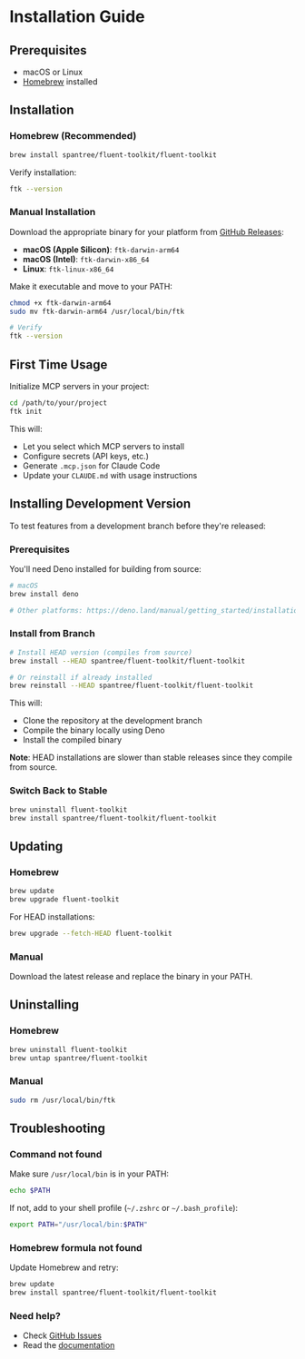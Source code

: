 # Installation Guide

## Prerequisites

- macOS or Linux
- [Homebrew](https://brew.sh) installed

## Installation

### Homebrew (Recommended)

```bash
brew install spantree/fluent-toolkit/fluent-toolkit
```

Verify installation:

```bash
ftk --version
```

### Manual Installation

Download the appropriate binary for your platform from [GitHub Releases](https://github.com/spantree/fluent-toolkit/releases):

- **macOS (Apple Silicon)**: `ftk-darwin-arm64`
- **macOS (Intel)**: `ftk-darwin-x86_64`
- **Linux**: `ftk-linux-x86_64`

Make it executable and move to your PATH:

```bash
chmod +x ftk-darwin-arm64
sudo mv ftk-darwin-arm64 /usr/local/bin/ftk

# Verify
ftk --version
```

## First Time Usage

Initialize MCP servers in your project:

```bash
cd /path/to/your/project
ftk init
```

This will:

- Let you select which MCP servers to install
- Configure secrets (API keys, etc.)
- Generate `.mcp.json` for Claude Code
- Update your `CLAUDE.md` with usage instructions

## Installing Development Version

To test features from a development branch before they're released:

### Prerequisites

You'll need Deno installed for building from source:

```bash
# macOS
brew install deno

# Other platforms: https://deno.land/manual/getting_started/installation
```

### Install from Branch

```bash
# Install HEAD version (compiles from source)
brew install --HEAD spantree/fluent-toolkit/fluent-toolkit

# Or reinstall if already installed
brew reinstall --HEAD spantree/fluent-toolkit/fluent-toolkit
```

This will:

- Clone the repository at the development branch
- Compile the binary locally using Deno
- Install the compiled binary

**Note**: HEAD installations are slower than stable releases since they compile from source.

### Switch Back to Stable

```bash
brew uninstall fluent-toolkit
brew install spantree/fluent-toolkit/fluent-toolkit
```

## Updating

### Homebrew

```bash
brew update
brew upgrade fluent-toolkit
```

For HEAD installations:

```bash
brew upgrade --fetch-HEAD fluent-toolkit
```

### Manual

Download the latest release and replace the binary in your PATH.

## Uninstalling

### Homebrew

```bash
brew uninstall fluent-toolkit
brew untap spantree/fluent-toolkit
```

### Manual

```bash
sudo rm /usr/local/bin/ftk
```

## Troubleshooting

### Command not found

Make sure `/usr/local/bin` is in your PATH:

```bash
echo $PATH
```

If not, add to your shell profile (`~/.zshrc` or `~/.bash_profile`):

```bash
export PATH="/usr/local/bin:$PATH"
```

### Homebrew formula not found

Update Homebrew and retry:

```bash
brew update
brew install spantree/fluent-toolkit/fluent-toolkit
```

### Need help?

- Check [GitHub Issues](https://github.com/spantree/fluent-toolkit/issues)
- Read the [documentation](README.md)
